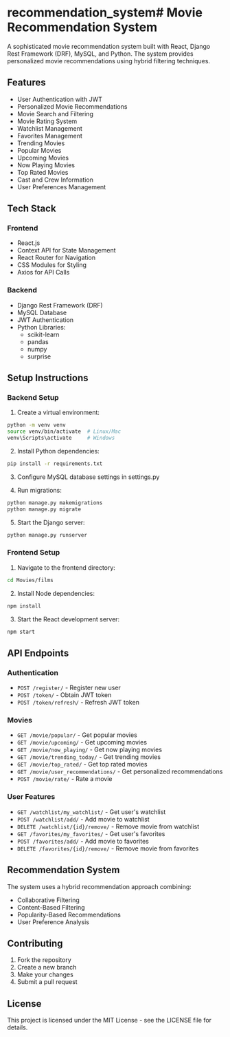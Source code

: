 # recommendation_system# Movie Recommendation System

A sophisticated movie recommendation system built with React, Django Rest Framework (DRF), MySQL, and Python. The system provides personalized movie recommendations using hybrid filtering techniques.

## Features

- User Authentication with JWT
- Personalized Movie Recommendations
- Movie Search and Filtering
- Movie Rating System
- Watchlist Management
- Favorites Management
- Trending Movies
- Popular Movies
- Upcoming Movies
- Now Playing Movies
- Top Rated Movies
- Cast and Crew Information
- User Preferences Management

## Tech Stack

### Frontend
- React.js
- Context API for State Management
- React Router for Navigation
- CSS Modules for Styling
- Axios for API Calls

### Backend
- Django Rest Framework (DRF)
- MySQL Database
- JWT Authentication
- Python Libraries:
  - scikit-learn
  - pandas
  - numpy
  - surprise

## Setup Instructions

### Backend Setup

1. Create a virtual environment:
```bash
python -m venv venv
source venv/bin/activate  # Linux/Mac
venv\Scripts\activate     # Windows
```

2. Install Python dependencies:
```bash
pip install -r requirements.txt
```

3. Configure MySQL database settings in settings.py

4. Run migrations:
```bash
python manage.py makemigrations
python manage.py migrate
```

5. Start the Django server:
```bash
python manage.py runserver
```

### Frontend Setup

1. Navigate to the frontend directory:
```bash
cd Movies/films
```

2. Install Node dependencies:
```bash
npm install
```

3. Start the React development server:
```bash
npm start
```

## API Endpoints

### Authentication
- `POST /register/` - Register new user
- `POST /token/` - Obtain JWT token
- `POST /token/refresh/` - Refresh JWT token

### Movies
- `GET /movie/popular/` - Get popular movies
- `GET /movie/upcoming/` - Get upcoming movies
- `GET /movie/now_playing/` - Get now playing movies
- `GET /movie/trending_today/` - Get trending movies
- `GET /movie/top_rated/` - Get top rated movies
- `GET /movie/user_recommendations/` - Get personalized recommendations
- `POST /movie/rate/` - Rate a movie

### User Features
- `GET /watchlist/my_watchlist/` - Get user's watchlist
- `POST /watchlist/add/` - Add movie to watchlist
- `DELETE /watchlist/{id}/remove/` - Remove movie from watchlist
- `GET /favorites/my_favorites/` - Get user's favorites
- `POST /favorites/add/` - Add movie to favorites
- `DELETE /favorites/{id}/remove/` - Remove movie from favorites

## Recommendation System

The system uses a hybrid recommendation approach combining:
- Collaborative Filtering
- Content-Based Filtering
- Popularity-Based Recommendations
- User Preference Analysis

## Contributing

1. Fork the repository
2. Create a new branch
3. Make your changes
4. Submit a pull request

## License

This project is licensed under the MIT License - see the LICENSE file for details.
